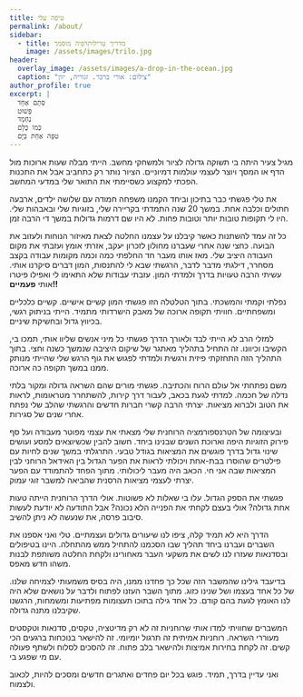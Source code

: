 ```yaml
---
title: טיפה עלי
permalink: /about/
sidebar:
  - title: מדריך טרילותרפיה מוסמך
    image: /assets/images/trilo.jpg
header:
  overlay_image: /assets/images/a-drop-in-the-ocean.jpg
  caption: "צילום: אורי ברכר. זגוריה, יוון"
author_profile: true
excerpt: |
  סְתָם אֶחָד  
  פָּשׁוּט  
  נֶחְמָד  
  כְּמוֹ כֻּלָּם  
  טִפָּה אַחַת בַּיָּם
---
```


מגיל צעיר היתה בי תשוקה גדולה לציור ולמשחקי מחשב.
הייתי מבלה שעות ארוכות מול הדף או המסך ויוצר לעצמי
עולמות דמיוניים. הציור נותר רק כתחביב אבל
את התכנות הפכתי למקצוע כשסיימתי את התואר שלי במדעי המחשב.

את טלי פגשתי כבר בתיכון וביחד הקמנו משפחה חמודה עם
שלושה ילדים, ארבעה חתולים וכלבה אחת.
במשך 20 שנה התמדתי בקריירה שלי, בזוגיות שלי ובאבהות שלי.
היו לי תקופות טובות יותר וטובות פחות. לא היו שם דרמות גדולות
במשך די הרבה זמן.

כל זה עמד להשתנות כאשר קיבלנו על עצמנו החלטה לצאת מאיזור הנוחות ולעזוב את הבועה.
כחצי שנה אחרי שעברנו מחולון לזכרון יעקב, אזרתי אומץ ועזבתי את מקום העבודה
היציב שלי. מאז אותו מעבר חד החלפתי כמה וכמה מקומות עבודה בקצב מסחרר,
דילגתי מדבר לדבר, הרגשתי שבא לי להתנסות, המון דברים סיקרנו אותי.
עשיתי הרבה טעויות בדרך ולמדתי המון. עזבתי עבודות שלא התאימו לי
ואפילו פיטרו אותי **פעמיים!!**

נפלתי וקמתי והמשכתי. בתוך הטלטלה הזו פגשתי המון קשיים אישיים.
קשיים כלכליים ומשפחתיים. חוויתי תקופה ארוכה של מאבק הישרדותי מתמיד.
הייתי בניתוק רגשי, בכיווץ גדול ובחשיקת שיניים.

למזלי הרב לא הייתי לבד ולאורך הדרך פגשתי כל מיני אנשים שליוו אותי,
תמכו בי, הקשיבו וכיוונו. זה התחיל בתהליך מאתגר של שיקום היציבה שנמשך כשנה וחצי.
בתוך התהליך הזה התחזקתי פיזית ורגשית ולמדתי לפגוש את גוף הרגש שלי
שהייתי מנותק ממנו במשך תקופה כה ארוכה.

משם נפתחתי אל עולם הרוח והכתיבה. פגשתי מורים שהם השראה גדולה
ומקור בלתי נדלה של חכמה. למדתי לגעת בכאב, לעבור דרך קירות,
להשתחרר מטראומות, לראות את הטוב ולברוא מציאות. יצרתי הרבה קשרי חברות חדשים
והרגשתי שהלב שלי נפתח אחרי שנים של סגירות.

ובעיצומה של הטרנספורמציה הרוחנית שלי מצאתי את עצמי מפוטר מעבודה ועל סף פירוק
הזוגיות היפה וארוכת השנים שבנינו ביחד. חשוב להבין שכשיוצאים למסע
ועושים שינוי גדול בדרך פוגשים את המציאות בגודל טבעי.
התרגלתי במשך שנים לחיות עם פילטרים שהוסרו בבת-אחת ויכולתי לראות את הפער הגדול
בין האידאל הרוחני לבין המציאות שבה אני חי. הכאב היה מעבר ליכולותי.
מתוך הפחד להתמודד עם הפער יצרתי לעצמי מציאות הרסנית שהביאה למשבר זוגי עמוק.
 
פגשתי את הספק הגדול. עלו בי שאלות לא פשוטות.
אולי הדרך הרוחנית הייתה טעות אחת גדולה? אולי בעצם לקחתי את הפנייה הלא נכונה?
אבל התודעה לא יודעת לעשות סיבוב פרסה, את שנעשה לא ניתן להשיב.

הדרך היא לא תמיד קלה, ציפו לנו שיעורים גדולים ועצמתיים. טלי ואני אספנו את השברים
ועברנו ביחד תהליך שבו הסכמנו להתחיל ממש מהתחלה. היינו בטיפולים ובסדנאות שעזרו לנו
לשים את משקעי העבר מאחורינו ולקחת החלטה משותפת לבנות משהו חדש מאפס.

בדיעבד גילינו שהמשבר הזה שכל כך פחדנו ממנו, היה בסיס משמעותי לצמיחה שלנו.
של כל אחד בעצמו ושל שנינו כזוג. מתוך השבר העזנו לפתוח ולדבר על נושאים
שלא היה לנו האומץ לגעת בהם קודם. כל אחד גילה בתוכו תעצומות מפתיעות ומשמחות,
הרגשנו שקיבלנו מתנה גדולה.

המשברים שחוויתי למדו אותי שרוחניות זה לא רק מדיטציה, טקסים, סדנאות וטקסטים מעוררי השראה.
רוחניות אמיתית זה תרגול יומיומי. זה להישאר בנוכחות ברגעים הכי קשים.
זה לקחת בחירות אמיצות ולהישאר בלב פתוח. זה להסכים לסלוח ולשתף פעולה עם
מי שפגע בי.

ואני עדיין בדרך, תמיד. פוגש בכל יום פחדים ואתגרים חדשים
ומסכים להיות, לכאוב ולצמוח.
